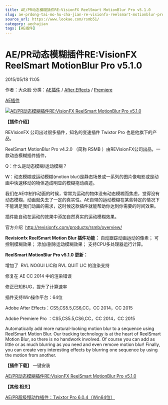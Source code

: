 ```yaml
---
title: AE/PR动态模糊插件RE:VisionFX ReelSmart MotionBlur Pro v5.1.0
slug: ae-prdong-tai-mo-hu-cha-jian-re-visionfx-reelsmart-motionblur-pro-v5-1-0
source_url: https://www.lookae.com/rsmb51/
category: aechajian
tags: [AE插件]
---
```

# AE/PR动态模糊插件RE:VisionFX ReelSmart MotionBlur Pro v5.1.0

2015/05/18 11:05

作者：大众脸
分类：[AE插件](https://www.lookae.com/after-effects/aechajian/) / [After Effects](https://www.lookae.com/after-effects/) / [Premiere](https://www.lookae.com/qitarjcj/premierezy/)

[AE插件](https://www.lookae.com/tag/ae%e6%8f%92%e4%bb%b6/)

[![AE/PR动态模糊插件RE:VisionFX ReelSmart MotionBlur Pro v5.1.0](https://www.lookae.com/wp-content/uploads/2014/04/RSMB5.jpg "AE/PR动态模糊插件RE:VisionFX ReelSmart MotionBlur Pro v5.1.0-LookAE.com")](https://www.lookae.com/wp-content/uploads/2014/04/RSMB5.jpg)

**【插件介绍】**

REVisionFX 公司出过很多插件，知名的变速插件 Twixtor Pro 也是他旗下的产品，

ReelSmart MotionBlur Pro v4.2.0 （简称 RSMB ）由REVisionFX公司出品，一款动态模糊插件插件，

Q：什么是动态模糊/运动模糊？

W：动态模糊或运动模糊(motion blur)是静态场景或一系列的图片像电影或是动画中快速移动的物体造成明显的模糊拖动痕迹。

我们在AE中制作动画的时候，常常为运动的物体没有动态模糊而焦虑，觉得没有动态模糊，动画就失去了一定的真实性。AE自带的运动模糊在某些特定的情况下不能满足我们动画的需求，这时候这款插件就能帮助你达到你需要的时间效果。

插件能自动在运动的效果中添加自然真实的运动模糊效果。

官方介绍  http://revisionfx.com/products/rsmb/overview/

**Revisionfx ReelSmart Motion Blur 插件功能：** 自动跟踪动画运动的像素； 可控制模糊效果； 添加/删除运动模糊效果； 支持CPU多处理器运行计算。

**ReelSmart MotionBlur Pro v5.1.0 更新：**

增加了  RVL NOGUI LIC和 RVL QUIT LIC 的渲染支持

修复在 AE CC 2014 中的渲染错误

修正已知BUG，提升了计算速率

插件支持Win操作平台：64位

Adobe After Effects：CS5,CS5.5,CS6,CC，CC 2014，CC 2015

Adobe Premiere Pro ：CS5,CS5.5,CS6,CC，CC 2014，CC 2015

Automatically add more natural-looking motion blur to a sequence using ReelSmart Motion Blur. Our tracking technology is at the heart of ReelSmart Motion Blur, so there is no handwork involved. Of course you can add as little or as much blurring as you need and even remove motion blur! Finally, you can create very interesting effects by blurring one sequence by using the motion from another.

**【插件下载】** 一键安装

[AE/PR动态模糊插件RE:VisionFX ReelSmart MotionBlur Pro v5.1.0](https://www.400gb.com/file/94420502)

**【其他 相关】**

[AE/PR超级慢动作插件：Twixtor Pro 6.0.4（Win64位）](https://www.lookae.com/twixtor604/)
